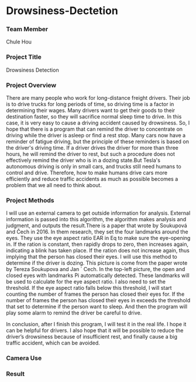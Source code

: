 # Drowsiness-Dectetion
<h3>Team Member</h3>
Chule Hou
<h3>Project Title</h3>
Drowsiness Detection
<h3>Project Overview</h3>
<p>There are many people who work for long-distance freight drivers. Their job is to drive trucks for long periods of time, 
so driving time is a factor in determining their wages. Many drivers want to get their goods to their destination faster, 
so they will sacrifice normal sleep time to drive. In this case, it is very easy to cause a driving accident caused by drowsiness. 
So, I hope that there is a program that can remind the driver to concentrate on driving while the driver is asleep or find a rest stop. 
Many cars now have a reminder of fatigue driving, but the principle of these reminders is based on the driver's driving time. 
If a driver drives the driver for more than three hours, he will remind the driver to rest, but such a procedure does not effectively 
remind the driver who is in a dozing state.But Tesla's autonomous driving is only in small cars, and trucks still need humans to 
control and drive. Therefore, how to make humans drive cars more efficiently and reduce traffic accidents as much as possible becomes 
a problem that we all need to think about.</p>
<h3>Project Methods</h3>
<p>I will use an external camera to get outside information for analysis. External information is passed into this algorithm, 
the algorithm makes analysis and judgment, and outputs the result.There is a paper that wrote by Soukupová and Čech in 2016.  
In them research, they set the four landmarks around the eyes. They use the eye aspect ratio EAR in Eq to make sure the eye-opening in. 
If the ration is constant, then rapidly drops to zero, then increases again, indicating a blink has taken place. If the ration does not 
increase again, thus implying that the person has closed their eyes. I will use this method to determine if the driver is dozing.
This picture is come from the paper wrote by Tereza Soukupova and Jan ´ Cech. In the top-left picture, the open and closed eyes with 
landmarks Pi automatically detected. These landmarks will be used to calculate for the eye aspect ratio. I also need to set the threshold.
If the eye aspect ratio falls below this threshold, I will start counting the number of frames the person has closed their eyes for. 
If the number of frames the person has closed their eyes in exceeds the threshold that set to determine if the person want to sleep. 
And then the program will play some alarm to remind the driver be careful to drive.</p>
<p>In conclusion, after I finish this program, I will test it in the real life. 
I hope it can be helpful for drivers. I also hope that it will be possible to reduce the driver’s 
drowsiness because of insufficient rest, and finally cause a big traffic accident, which can be avoided.</p>
<h3>Camera Use</h3>
<h3>Result</h3>
